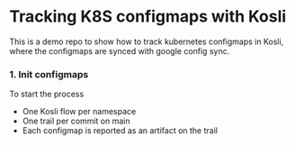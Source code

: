 # Tracking K8S configmaps with Kosli

This is a demo repo to show how to track kubernetes configmaps in Kosli, where the configmaps are synced with google config sync.

### 1. Init configmaps

To start the process

* One Kosli flow per namespace
* One trail per commit on main
* Each configmap is reported as an artifact on the trail


